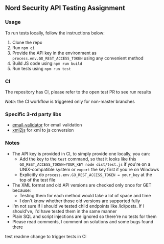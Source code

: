 ## Nord Security API Testing Assignment

### Usage
To run tests locally, follow the instructions below:
1. Clone the repo
2. Run `npm ci`
3. Provide the API key in the environment as `process.env.GO_REST_ACCESS_TOKEN` using any convenient method
4. Build JS code using `npm run build`
5. Run tests using `npm run test`

### CI
The repository has CI, please refer to the open test PR to see run results

_Note_: the CI workflow is triggered only for non-master branches

### Specific 3-rd party libs
- [email-validator](https://github.com/manishsaraan/email-validator) for email validation
- [xml2js](https://github.com/manishsaraan/email-validator) for xml to js conversion

### Notes
- The API key is provided in CI, to simply provide one locally, you can:
   - Add the key to the `test` command, so that it looks like this `GO_REST_ACCESS_TOKEN=YOUR_KEY node dist/test.js` if you're on a UNIX-compatible system
       or `export` the key first if you're on Windows
   - Explicitly do `process.env.GO_REST_ACCESS_TOKEN = your_key` at the top of the test file
- The XML format and old API versions are checked only once for GET because:
  - Testing them for each method would take a lot of space and time
  - I don't know whether those old versions are supported fully
- I'm not sure if I should've tested child endpoints like /id/posts. If I should've, I'd have tested
them in the same manner
- Plain SQL and script injections are ignored so there're no tests for them
- Please read comments, I comment on solutions and some bugs found there

test readme change to trigger tests in CI
